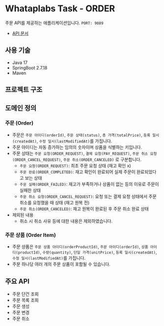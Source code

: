 # Whataplabs Task - ORDER
주문 API를 제공하는 애플리케이션입니다. ```PORT: 9089```
- [API 문서](http://localhost:9089/swagger-ui/index.html)

## 사용 기술
- Java 17
- SpringBoot 2.7.18
- Maven

## 프로젝트 구조

## 도메인 정의
### 주문 (Order)
- 주문은 ```주문 아이디(orderId)```, ```주문 상태(status)```, ```총 가격(totalPrice)```, ```등록 일시(createdAt)```, ```수정 일시(lastModifiedAt)```를 가집니다.
- 주문 아이디는 자동 증가하는 임의의 숫자이며 상품을 식별하는 키입니다.
- 주문 상태는 ```주문 요청(ORDER_REQUEST)```, ```결제 요청(PAY_REQUEST)```, ```주문 취소 요청(ORDER_CANCEL_REQUEST)```, ```주문 취소(ORDER_CANCELED)``` 로 구분합니다.
  + ```주문 요청(ORDER_REQUEST)```: 최초 주문 요청 상태 (재고 확인 x)
  + ```주문 완료(ORDER_COMPLETED)```: 재고 확인이 완료되어 실제 주문이 완료되었다고 보는 상태
  + ```주문 실패(ORDER_FAILED)```: 재고가 부족하거나 상품이 없는 등의 이유로 주문이 실패한 상태
  + ```주문 취소 요청(ORDER_CANCEL_REQUEST)```: 요청 또는 결제 요청 상태에서 주문 취소를 요청했을 때 상태 (재고 원복 전)
  + ```주문 취소(ORDER_CANCELED)```: 재고 원복이 완료된 후 주문 취소 완료 상태
- 제외된 내용
  + 취소 시 취소 사유 등에 대한 내용은 제외하였습니다.
### 주문 상품 (Order Item)
- 주문 상품은 ```주문 상품 아이디(orderProductId)```, ```주문 아이디(orderId)```, ```상품 아이디(productId)```, ```수량(quantity)```, ```단일 가격(unitPrice)```, ```등록 일시(createdAt)```, ```수정 일시(lastModifiedAt)```를 가집니다.
- 주문 하나당 여러 개의 주문 상품이 포함될 수 있습니다.

## 주요 API
- 주문 단건 조회
- 주문 목록 조회
- 주문 생성
- 주문 변경
- 주문 취소